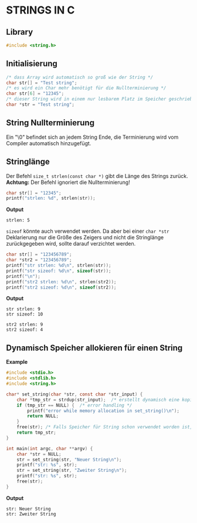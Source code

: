 # STRINGS IN C

## Library

```c
#include <string.h>
```

## Initialisierung

```c
/* dass Array wird automatisch so groß wie der String */
char str[] = "Test string";
/* es wird ein Char mehr benötigt für die Nullterminierung */
char str[6] = "12345";
/* dieser String wird in einem nur lesbarem Platz im Speicher geschrieben */
char *str = "Test string";
```

## String Nullterminierung

Ein "\0" befindet sich an jedem String Ende, die Terminierung wird vom Compiler automatisch hinzugefügt.

## Stringlänge

Der Befehl `size_t strlen(const char *)` gibt die Länge des Strings zurück.
**Achtung:** Der Befehl ignoriert die Nullterminierung!

```c
char str[] = "12345";
printf("strlen: %d", strlen(str));
```

**Output**

```code
strlen: 5
```

`sizeof` könnte auch verwendet werden. Da aber bei einer `char *str` Deklarierung nur die Größe des Zeigers und nicht die Stringlänge zurückgegeben wird, sollte darauf verzichtet werden.

```c
char str[] = "123456789";
char *str2 = "123456789";
printf("str strlen: %d\n", strlen(str));
printf("str sizeof: %d\n", sizeof(str));
printf("\n");
printf("str2 strlen: %d\n", strlen(str2));
printf("str2 sizeof: %d\n", sizeof(str2));
```

**Output**

```code
str strlen: 9
str sizeof: 10

str2 strlen: 9
str2 sizeof: 4
```

## Dynamisch Speicher allokieren für einen String

**Example**

```c
#include <stdio.h>
#include <stdlib.h>
#include <string.h>

char* set_string(char *str, const char *str_input) {
    char *tmp_str = strdup(str_input);  /* erstellt dynamisch eine kopie von str_input. Ein Pointer zur kopie wird zurück gegeben. */
    if (tmp_str == NULL) {  /* error handling */
        printf("error while memory allocation in set_string()\n");
        return NULL;
    }
    free(str); /* Falls Speicher für String schon verwendet worden ist, wieder frei geben. */
    return tmp_str;
}

int main(int argc, char **argv) {
    char *str = NULL;
    str = set_string(str, "Neuer String\n");
    printf("str: %s", str);
    str = set_string(str, "Zweiter String\n");
    printf("str: %s", str);
    free(str);
}
```

**Output**

```code
str: Neuer String
str: Zweiter String
```